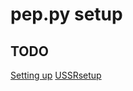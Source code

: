 # pep.py setup
## TODO
[Setting up](https://github.com/cfgexe/rosu-install-guide/blob/main/README.md)                                    [USSRsetup](https://github.com/cfgexe/rosu-install-guide/blob/main/ussr.md)
